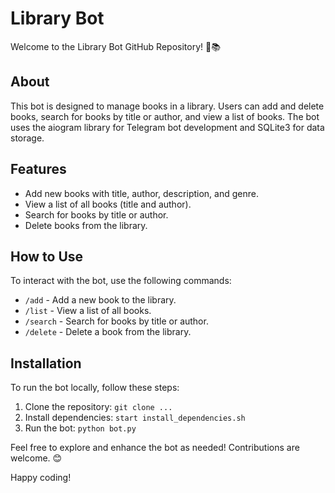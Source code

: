 # Library Bot

Welcome to the Library Bot GitHub Repository! 🤖📚

## About

This bot is designed to manage books in a library. Users can add and delete books, search for books by title or author, and view a list of books. The bot uses the aiogram library for Telegram bot development and SQLite3 for data storage.

## Features

- Add new books with title, author, description, and genre.
- View a list of all books (title and author).
- Search for books by title or author.
- Delete books from the library.

## How to Use

To interact with the bot, use the following commands:

- `/add` - Add a new book to the library.
- `/list` - View a list of all books.
- `/search` - Search for books by title or author.
- `/delete` - Delete a book from the library.

## Installation

To run the bot locally, follow these steps:

1. Clone the repository: `git clone ...`
2. Install dependencies: `start install_dependencies.sh`
3. Run the bot: `python bot.py`

Feel free to explore and enhance the bot as needed! Contributions are welcome. 😊

Happy coding!
